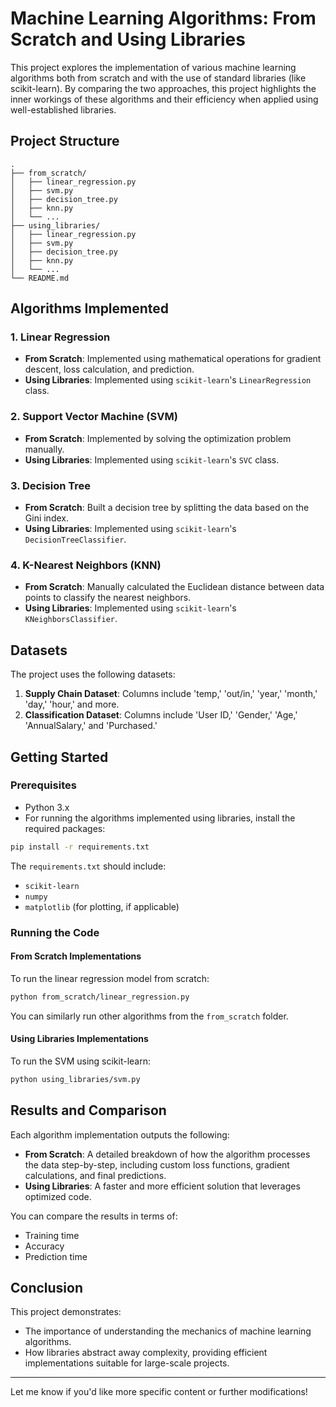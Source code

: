 # Machine Learning Algorithms: From Scratch and Using Libraries

This project explores the implementation of various machine learning algorithms both from scratch and with the use of standard libraries (like scikit-learn). By comparing the two approaches, this project highlights the inner workings of these algorithms and their efficiency when applied using well-established libraries.

## Project Structure

```
.
├── from_scratch/
│   ├── linear_regression.py
│   ├── svm.py
│   ├── decision_tree.py
│   ├── knn.py
│   └── ...
├── using_libraries/
│   ├── linear_regression.py
│   ├── svm.py
│   ├── decision_tree.py
│   ├── knn.py
│   └── ...
└── README.md
```

## Algorithms Implemented

### 1. Linear Regression
- **From Scratch**: Implemented using mathematical operations for gradient descent, loss calculation, and prediction.
- **Using Libraries**: Implemented using `scikit-learn`'s `LinearRegression` class.

### 2. Support Vector Machine (SVM)
- **From Scratch**: Implemented by solving the optimization problem manually.
- **Using Libraries**: Implemented using `scikit-learn`'s `SVC` class.

### 3. Decision Tree
- **From Scratch**: Built a decision tree by splitting the data based on the Gini index.
- **Using Libraries**: Implemented using `scikit-learn`'s `DecisionTreeClassifier`.

### 4. K-Nearest Neighbors (KNN)
- **From Scratch**: Manually calculated the Euclidean distance between data points to classify the nearest neighbors.
- **Using Libraries**: Implemented using `scikit-learn`'s `KNeighborsClassifier`.

## Datasets

The project uses the following datasets:
1. **Supply Chain Dataset**: Columns include 'temp,' 'out/in,' 'year,' 'month,' 'day,' 'hour,' and more.
2. **Classification Dataset**: Columns include 'User ID,' 'Gender,' 'Age,' 'AnnualSalary,' and 'Purchased.'

## Getting Started

### Prerequisites
- Python 3.x
- For running the algorithms implemented using libraries, install the required packages:

```bash
pip install -r requirements.txt
```

The `requirements.txt` should include:
- `scikit-learn`
- `numpy`
- `matplotlib` (for plotting, if applicable)

### Running the Code

#### From Scratch Implementations
To run the linear regression model from scratch:

```bash
python from_scratch/linear_regression.py
```

You can similarly run other algorithms from the `from_scratch` folder.

#### Using Libraries Implementations
To run the SVM using scikit-learn:

```bash
python using_libraries/svm.py
```

## Results and Comparison

Each algorithm implementation outputs the following:
- **From Scratch**: A detailed breakdown of how the algorithm processes the data step-by-step, including custom loss functions, gradient calculations, and final predictions.
- **Using Libraries**: A faster and more efficient solution that leverages optimized code.

You can compare the results in terms of:
- Training time
- Accuracy
- Prediction time

## Conclusion

This project demonstrates:
- The importance of understanding the mechanics of machine learning algorithms.
- How libraries abstract away complexity, providing efficient implementations suitable for large-scale projects.

---

Let me know if you'd like more specific content or further modifications!

